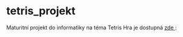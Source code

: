 # tetris_projekt
Maturitní projekt do informatiky na téma Tetris
Hra je dostupná <a href = "https://drive.google.com/file/d/1cJiCg5z89IkKQonbROo7-wL3MFzFv6Ah/view?usp=drive_link">zde </a>: 
